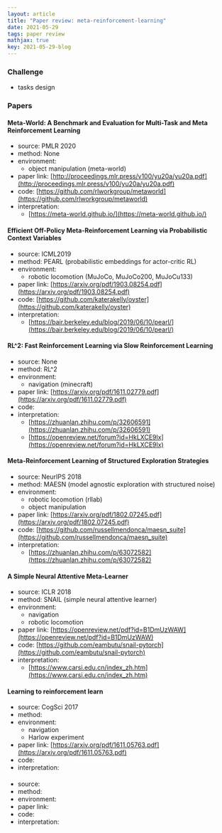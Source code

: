 ```yaml
---
layout: article
title: "Paper review: meta-reinforcement-learning"
date: 2021-05-29
tags: paper review
mathjax: true
key: 2021-05-29-blog
---
```

### Challenge
- tasks design

### Papers
#### Meta-World: A Benchmark and Evaluation for Multi-Task and Meta Reinforcement Learning
- source: PMLR 2020
- method: None
- environment:
  - object manipulation (meta-world) 
- paper link: [http://proceedings.mlr.press/v100/yu20a/yu20a.pdf](http://proceedings.mlr.press/v100/yu20a/yu20a.pdf)
- code:  [https://github.com/rlworkgroup/metaworld](https://github.com/rlworkgroup/metaworld)
- interpretation: 
  - [https://meta-world.github.io/](https://meta-world.github.io/)

#### Efficient Off-Policy Meta-Reinforcement Learning via Probabilistic Context Variables
- source: ICML2019
- method: PEARL (probabilistic embeddings for actor-critic RL)
- environment:
  - robotic locomotion (MuJoCo, MuJoCo200, MuJoCu133)
- paper link: [https://arxiv.org/pdf/1903.08254.pdf](https://arxiv.org/pdf/1903.08254.pdf)
- code: [https://github.com/katerakelly/oyster](https://github.com/katerakelly/oyster)
- interpretation: 
  - [https://bair.berkeley.edu/blog/2019/06/10/pearl/](https://bair.berkeley.edu/blog/2019/06/10/pearl/)

#### RL^2: Fast Reinforcement Learning via Slow Reinforcement Learning
- source: None
- method: RL^2
- environment:
  - navigation (minecraft)
- paper link: [https://arxiv.org/pdf/1611.02779.pdf](https://arxiv.org/pdf/1611.02779.pdf)
- code:  
- interpretation: 
  - [https://zhuanlan.zhihu.com/p/32606591](https://zhuanlan.zhihu.com/p/32606591)
  - [https://openreview.net/forum?id=HkLXCE9lx](https://openreview.net/forum?id=HkLXCE9lx)

#### Meta-Reinforcement Learning of Structured Exploration Strategies
- source: NeurIPS 2018
- method: MAESN (model agnostic exploration with structured noise)
- environment:
  - robotic locomotion (rllab)
  - object manipulation
- paper link: [https://arxiv.org/pdf/1802.07245.pdf](https://arxiv.org/pdf/1802.07245.pdf)
- code: [https://github.com/russellmendonca/maesn_suite](https://github.com/russellmendonca/maesn_suite)
- interpretation: 
  - [https://zhuanlan.zhihu.com/p/63072582](https://zhuanlan.zhihu.com/p/63072582)

#### A Simple Neural Attentive Meta-Learner
- source: ICLR 2018
- method: SNAIL (simple neural attentive learner)
- environment:
  - navigation 
  - robotic locomotion
- paper link: [https://openreview.net/pdf?id=B1DmUzWAW](https://openreview.net/pdf?id=B1DmUzWAW)
- code: [https://github.com/eambutu/snail-pytorch](https://github.com/eambutu/snail-pytorch)
- interpretation: 
  - [https://www.carsi.edu.cn/index_zh.htm](https://www.carsi.edu.cn/index_zh.htm)

#### Learning to reinforcement learn
- source: CogSci 2017
- method: 
- environment:
  - navigation
  - Harlow experiment
- paper link: [https://arxiv.org/pdf/1611.05763.pdf](https://arxiv.org/pdf/1611.05763.pdf)
- code:  
- interpretation: 

#### 
- source: 
- method: 
- environment:
- paper link: 
- code:  
- interpretation: 